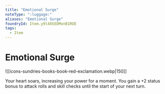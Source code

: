 ```yaml
---
title: "Emotional Surge"
noteType: ":luggage:"
aliases: "Emotional Surge"
foundryId: Item.y9l48SEDMonB1ROE
tags:
  - Item
---
```


# Emotional Surge
![[icons-sundries-books-book-red-exclamation.webp|150]]

Your heart soars, increasing your power for a moment. You gain a +2 status bonus to attack rolls and skill checks until the start of your next turn.


